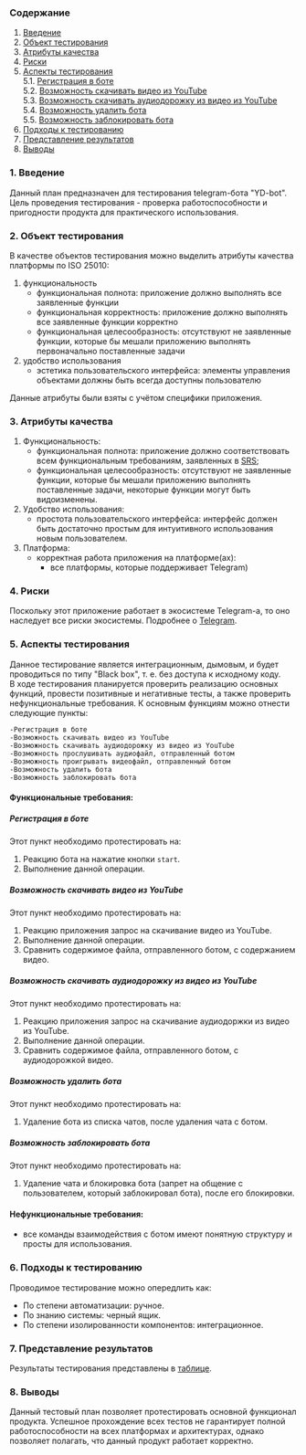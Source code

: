 ### Содержание
  1. [Введение](#1)
  2. [Объект тестирования](#2)
  3. [Атрибуты качества](#3)
  4. [Риски](#4)
  5. [Аспекты тестирования](#5)<br>
    5.1. [Регистрация в боте](#001)<br>
    5.2. [Возможность скачивать видео из YouTube](#002)<br>
    5.3. [Возможность скачивать аудиодорожку из видео из YouTube](#003)<br>
    5.4. [Возможность удалить бота](#006)<br>
    5.5. [Возможность заблокировать бота](#007)<br>
6. [Подходы к тестированию](#6)
7. [Представление результатов](#7)
8. [Выводы](#8)


<a name="1"></a>
### 1. Введение
Данный план предназначен для тестирования telegram-бота "YD-bot". Цель проведения тестирования - проверка работоспособности и пригодности продукта для практического использования.

<a name="2"></a>
### 2. Объект тестирования
В качестве объектов тестирования можно выделить атрибуты качества платформы по ISO 25010:
1. функциональность
	- функциональная полнота: приложение должно выполнять все заявленные функции
	- функциональная корректность: приложение должно выполнять все заявленные функции корректно
	- функциональная целесообразность: отсутствуют не заявленные функции, которые бы мешали приложению выполнять первоначально поставленные задачи
2. удобство использования
	- эстетика пользовательского интерфейса: элементы управления объектами должны быть всегда доступны пользователю
	
Данные атрибуты были взяты с учётом специфики приложения.

<a name="3"></a>
### 3. Атрибуты качества
1. Функциональность:
    - функциональная полнота: приложение должно соответствовать всем функциональным требованиям, заявленных в [SRS](https://github.com/theAngryBeavers/TelegramBot/blob/main/documentation/srs/SRS.md);
    - функциональная целесообразность: отсутствуют не заявленные функции, которые бы мешали приложению выполнять поставленные задачи, некоторые функции могут быть видоизменены.
2. Удобство использования:
    - простота пользовательского интерфейса: интерфейс должен быть достаточно простым для интуитивного использования новым пользователем.
3. Платформа:
    - корректная работа приложения на платформе(ах):
      - все платформы, которые поддерживает Telegram)
      

<a name="4"></a>
### 4. Риски
Поскольку этот приложение работает в экосистеме Telegram-а, то оно наследует все риски экосистемы. Подробнее о [Telegram](https://telegram.org). 


<a name="5"></a>
### 5. Аспекты тестирования
Данное тестирование является интеграционным, дымовым, и будет проводиться по типу "Black box", т. е. без доступа к исходному коду.<br>
В ходе тестирования планируется проверить реализацию основных функций, провести позитивные и негативные тесты, а также проверить нефункциональные требования. К основным функциям можно отнести следующие пункты:

    -Регистрация в боте
    -Возможность скачивать видео из YouTube
    -Возможность скачивать аудиодорожку из видео из YouTube
    -Возможность прослушивать аудиофайл, отправленный ботом
    -Возможность проигрывать видеофайл, отправленный ботом
    -Возможность удалить бота
    -Возможность заблокировать бота

#### Функциональные требования:

<a name="001"></a>
##### Регистрация в боте
Этот пункт необходимо протестировать на:
1. Реакцию бота на нажатие кнопки `start`.
2. Выполнение данной операции.

<a name="002"></a>
##### Возможность скачивать видео из YouTube
Этот пункт необходимо протестировать на:
1. Реакцию приложения запрос на скачивание видео из YouTube.
2. Выполнение данной операции.
3. Сравнить содержимое файла, отправленного ботом, с содержанием видео.

<a name="003"></a>
##### Возможность скачивать аудиодорожку из видео из YouTube
Этот пункт необходимо протестировать на:
1. Реакцию приложения запрос на скачивание аудиодоржки из видео из YouTube.
2. Выполнение данной операции.
3. Сравнить содержимое файла, отправленного ботом, с аудиодорожкой видео.

<a name="006"></a>
##### Возможность удалить бота
Этот пункт необходимо протестировать на:
1. Удаление бота из списка чатов, после удаления чата с ботом.

<a name="007"></a>
##### Возможность заблокировать бота
Этот пункт необходимо протестировать на:
1. Удаление чата и блокировка бота (запрет на общение с пользователем, который заблокировал бота), после его блокировки.

#### Нефункциональные требования:
- все команды взаимодействия с ботом имеют понятную структуру и просты для использования.

<a name="6"></a>
### 6. Подходы к тестированию
Проводимое тестирование можно опередлить как:
  - По степени автоматизации: ручное.
  - По знанию системы: черный ящик.
  - По степени изолированности компонентов: интеграционное.

<a name="7"></a>
### 7. Представление результатов
Результаты тестирования представлены в [таблице](https://github.com/theAngryBeavers/TelegramBot/blob/main/documentation/testing/test-results.md).

<a name="8"></a>
### 8. Выводы
Данный тестовый план позволяет протестировать основной функционал продукта. Успешное прохождение всех тестов не гарантирует полной работоспособности на всех платформах и архитектурах, однако позволяет полагать, что данный продукт работает корректно.
